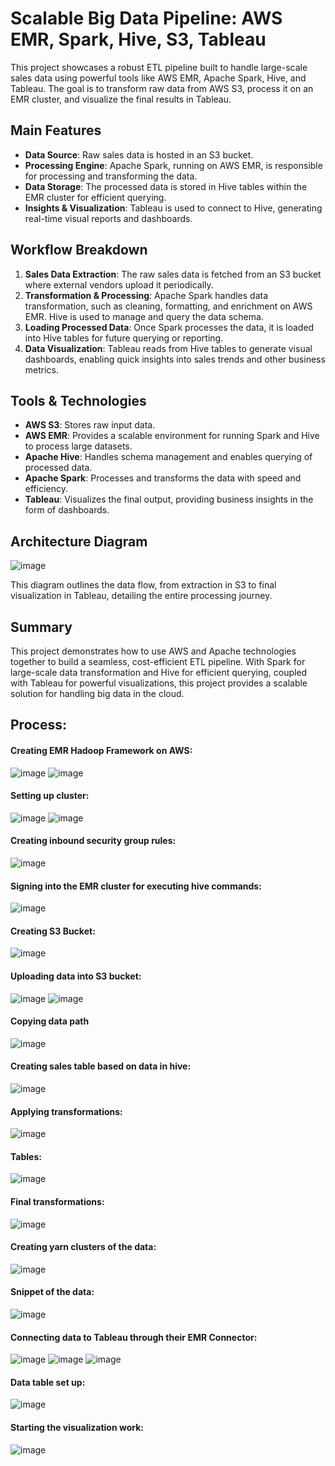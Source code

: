 # Scalable Big Data Pipeline: AWS EMR, Spark, Hive, S3, Tableau

This project showcases a robust ETL pipeline built to handle large-scale sales data using powerful tools like AWS EMR, Apache Spark, Hive, and Tableau. The goal is to transform raw data from AWS S3, process it on an EMR cluster, and visualize the final results in Tableau.

## Main Features

- **Data Source**: Raw sales data is hosted in an S3 bucket.
- **Processing Engine**: Apache Spark, running on AWS EMR, is responsible for processing and transforming the data.
- **Data Storage**: The processed data is stored in Hive tables within the EMR cluster for efficient querying.
- **Insights & Visualization**: Tableau is used to connect to Hive, generating real-time visual reports and dashboards.

## Workflow Breakdown

1. **Sales Data Extraction**: The raw sales data is fetched from an S3 bucket where external vendors upload it periodically.
2. **Transformation & Processing**: Apache Spark handles data transformation, such as cleaning, formatting, and enrichment on AWS EMR. Hive is used to manage and query the data schema.
3. **Loading Processed Data**: Once Spark processes the data, it is loaded into Hive tables for future querying or reporting.
4. **Data Visualization**: Tableau reads from Hive tables to generate visual dashboards, enabling quick insights into sales trends and other business metrics.

## Tools & Technologies

- **AWS S3**: Stores raw input data.
- **AWS EMR**: Provides a scalable environment for running Spark and Hive to process large datasets.
- **Apache Hive**: Handles schema management and enables querying of processed data.
- **Apache Spark**: Processes and transforms the data with speed and efficiency.
- **Tableau**: Visualizes the final output, providing business insights in the form of dashboards.

## Architecture Diagram

![image](https://github.com/user-attachments/assets/5fc89c38-e418-4bce-8704-3cb7b4050fd1)

This diagram outlines the data flow, from extraction in S3 to final visualization in Tableau, detailing the entire processing journey.

## Summary

This project demonstrates how to use AWS and Apache technologies together to build a seamless, cost-efficient ETL pipeline. With Spark for large-scale data transformation and Hive for efficient querying, coupled with Tableau for powerful visualizations, this project provides a scalable solution for handling big data in the cloud.

## Process:

#### Creating EMR Hadoop Framework on AWS:
![image](https://github.com/user-attachments/assets/4c0493ba-10ae-459a-8e88-416776b6d5a5)
![image](https://github.com/user-attachments/assets/6c1346a2-a525-42a8-80ea-c52362f83e41)

#### Setting up cluster:
![image](https://github.com/user-attachments/assets/ac6d704e-8441-429d-936b-3db0d0e7fac8)
![image](https://github.com/user-attachments/assets/6bdee0b0-6e6b-48d9-b95c-7892097a14de)

#### Creating inbound security group rules:
![image](https://github.com/user-attachments/assets/fef1791d-f32b-4fb6-8f20-f82688a6066c)

#### Signing into the EMR cluster for executing hive commands: 
![image](https://github.com/user-attachments/assets/43a1cd32-45c9-422f-b2da-1b61459eb154)

#### Creating S3 Bucket: 
![image](https://github.com/user-attachments/assets/5d7d230e-1560-44e8-919a-a6a5b2bea4a6)

#### Uploading data into S3 bucket:
![image](https://github.com/user-attachments/assets/31e416e6-c731-4cf9-a032-7829e02a51cc)
![image](https://github.com/user-attachments/assets/539c5407-031d-4137-86f4-4001d4ba485c)

#### Copying data path
![image](https://github.com/user-attachments/assets/fec8ae48-95b1-482d-a840-b5d975dc5c5d)

#### Creating sales table based on data in hive:
![image](https://github.com/user-attachments/assets/928601d9-6de5-4bbd-9f86-79ac29722a84)

#### Applying transformations:
![image](https://github.com/user-attachments/assets/3c3be06c-10b2-4345-8568-7964400c3ed0)

#### Tables:
![image](https://github.com/user-attachments/assets/28746947-b6e8-4725-8fa4-c4cbff176e5d)

#### Final transformations: 
![image](https://github.com/user-attachments/assets/b964ea55-68dc-41ae-950c-57463d7c61b5)

#### Creating yarn clusters of the data:
![image](https://github.com/user-attachments/assets/1a1c2b5b-571d-420a-b38a-c0d7f9a50e1c)

#### Snippet of the data:
![image](https://github.com/user-attachments/assets/a5061b2b-51f1-4bd8-adbb-054a7a47713d)

#### Connecting data to Tableau through their EMR Connector:
![image](https://github.com/user-attachments/assets/55395b90-ffec-4f84-a0e6-b2d3a3e28509)
![image](https://github.com/user-attachments/assets/4e498b3a-65c2-4759-ab40-324fca972a27)
![image](https://github.com/user-attachments/assets/61b0c940-6185-4033-9675-782007afb4b6)

#### Data table set up:
![image](https://github.com/user-attachments/assets/8a16d348-ca0c-4460-8d52-ba5077ff3847)

#### Starting the visualization work: 
![image](https://github.com/user-attachments/assets/2be1202d-049a-433a-b366-89f57d9c2e8b)


